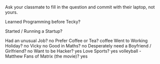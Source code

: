 Ask your classmate to fill in the question and commit with their laptop, not yours.

Learned Programming before Tecky?

Started / Running a Startup?

Had an unusual Job?
no
Prefer Coffee or Tea?
coffee
Went to Working Holiday? no Vicky
no
Good in Maths?
no
Desperately need a Boyfriend / Girlfriend?
no
Want to be Hacker?
yes
Love Sports?
yes volleyball - Matthew
Fans of Matrix (the movie)?
yes